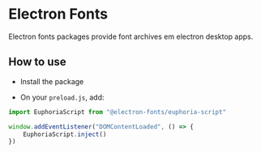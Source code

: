 # Electron Fonts

Electron fonts packages provide font archives em electron desktop apps.

## How to use

* Install the package

* On your `preload.js`, add:

```ts
import EuphoriaScript from "@electron-fonts/euphoria-script"

window.addEventListener("DOMContentLoaded", () => {
    EuphoriaScript.inject()
})
```